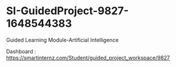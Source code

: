 # SI-GuidedProject-9827-1648544383
Guided Learning Module-Artificial Intelligence

Dashboard : https://smartinternz.com/Student/guided_project_workspace/9827
